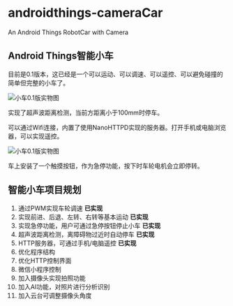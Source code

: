 # androidthings-cameraCar
An Android Things RobotCar with Camera

Android Things智能小车
-----

目前是0.1版本，这已经是一个可以运动、可以调速、可以遥控、可以避免碰撞的简单但完整的小车了。

![小车0.1版实物图](https://github.com/sysolve/androidthings-cameraCar/blob/master/photo/car_v0.1.png)

实现了超声波距离检测，当前方距离小于100mm时停车。

可以通过Wifi连接，内置了使用NanoHTTPD实现的服务器。打开手机或电脑浏览器，可以实现遥控。

![小车0.1版实物图](https://github.com/sysolve/androidthings-cameraCar/blob/master/photo/car_v0.1_control.png)

车上安装了一个触摸按钮，作为急停功能，按下时车轮电机会立即停转。

智能小车项目规划
----

1. 通过PWM实现车轮调速  **已实现**
2. 实现前进、后退、左转、右转等基本运动  **已实现**
3. 实现急停功能，用户可通过急停按钮停止小车  **已实现**
4. 超声波距离检测，离障碍物过近时自动停车  **已实现**
5. HTTP服务器，可通过手机/电脑遥控  **已实现**
6. 优化程序结构
7. 优化HTTP控制界面
8. 微信小程序控制
9. 加入摄像头实现拍照功能
10. 加入AI功能，对照片进行分析识别
11. 加入云台可调整摄像头角度

